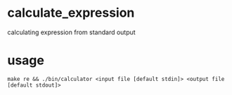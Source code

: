 # calculate_expression
calculating expression from standard output

# usage
    make re && ./bin/calculator <input file [default stdin]> <output file [default stdout]>
